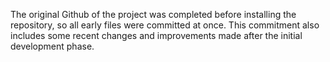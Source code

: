 The original Github of the project was completed before installing the repository, so all early files were committed at once. This commitment also includes some recent changes and improvements made after the initial development phase.
